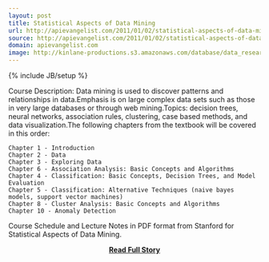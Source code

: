 ```yaml
---
layout: post
title: Statistical Aspects of Data Mining
url: http://apievangelist.com/2011/01/02/statistical-aspects-of-data-mining/
source: http://apievangelist.com/2011/01/02/statistical-aspects-of-data-mining/
domain: apievangelist.com
image: http://kinlane-productions.s3.amazonaws.com/database/data_research.jpg
---
```

{% include JB/setup %}<p>Course Description: Data mining is used to discover patterns and relationships in data.Emphasis is on large complex data sets such as those in very large databases or through web mining.Topics: decision trees, neural networks, association rules, clustering, case based methods, and data visualization.The following chapters from the textbook will be covered in this order:

	Chapter 1 - Introduction
	Chapter 2 - Data
	Chapter 3 - Exploring Data
	Chapter 6 - Association Analysis: Basic Concepts and Algorithms
	Chapter 4 - Classification: Basic Concepts, Decision Trees, and Model Evaluation
	Chapter 5 - Classification: Alternative Techniques (naive bayes models, support vector machines)
	Chapter 8 - Cluster Analysis: Basic Concepts and Algorithms
	Chapter 10 - Anomaly Detection

Course Schedule and Lecture Notes in PDF format from Stanford for Statistical Aspects of Data Mining.</p>
<center><p><a href="http://apievangelist.com/2011/01/02/statistical-aspects-of-data-mining/" style='padding:25px; font-sze:18px; font-weight: bold;'>Read Full Story</a></p></center>
